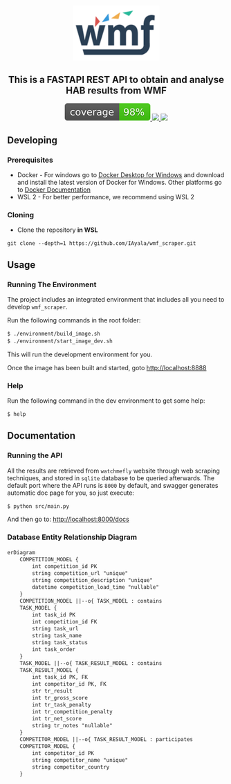 <p align="center">
    <a href="#">
        <img src="https://github.com/IAyala/wmf_scraper/blob/master/assets/wmf.png" width="200" alt="Fenix"/>
    </a>
</p>

<h2 align="center" style="border-bottom: none;">This is a FASTAPI REST API to obtain and analyse HAB results from WMF</h2>

<p align="center">
    <a href="https://iayala.github.io/wmf_scraper/">
        <img src="https://github.com/IAyala/wmf_scraper/blob/master/coverage_badge/coverage.svg"/>
    </a>
    <a href="#">
        <img src="https://img.shields.io/badge/tests-20%20passed%2C%200%20failed-green"/>
    </a>
    <a href="https://github.com/IAyala/wmf_scraper/actions/workflows/publish_coverage.yml">
        <img src="https://github.com/IAyala/wmf_scraper/actions/workflows/publish_coverage.yml/badge.svg"/>
    </a>
</p>

## Developing
### Prerequisites

* Docker - For windows go to [Docker Desktop for Windows](https://docs.docker.com/docker-for-windows/install/) and download and install the latest version of Docker for Windows. Other platforms go to [Docker Documentation](https://docs.docker.com/)
* WSL 2 - For better performance, we recommend using WSL 2

### Cloning

* Clone the repository **in WSL**
```
git clone --depth=1 https://github.com/IAyala/wmf_scraper.git
```

Usage
-----

### Running The Environment

The project includes an integrated environment that includes all you need to develop `wmf_scraper`.

Run the following commands in the root folder:

```bash
$ ./environment/build_image.sh
$ ./environment/start_image_dev.sh
```

This will run the development environment for you.

Once the image has been built and started, goto [http://localhost:8888](http://localhost:8888)

### Help

Run the following command in the dev environment to get some help:

```bash
$ help
```

## Documentation

### Running the API

All the results are retrieved from `watchmefly` website through web scraping techniques, and stored in `sqlite` database to be queried afterwards. The default port where the API runs is `8000` by default, and swagger generates automatic doc page for you, so just execute:

```bash
$ python src/main.py
```

And then go to: [http://localhost:8000/docs](http://localhost:8000/docs)

### Database Entity Relationship Diagram

```mermaid
erDiagram
    COMPETITION_MODEL {
        int competition_id PK
        string competition_url "unique"
        string competition_description "unique"
        datetime competition_load_time "nullable"
    }
    COMPETITION_MODEL ||--o{ TASK_MODEL : contains
    TASK_MODEL {
        int task_id PK
        int competition_id FK
        string task_url
        string task_name
        string task_status
        int task_order
    }
    TASK_MODEL ||--o{ TASK_RESULT_MODEL : contains
    TASK_RESULT_MODEL {
        int task_id PK, FK
        int competitor_id PK, FK
        str tr_result
        int tr_gross_score
        int tr_task_penalty
        int tr_competition_penalty
        int tr_net_score
        string tr_notes "nullable"
    }
    COMPETITOR_MODEL ||--o{ TASK_RESULT_MODEL : participates
    COMPETITOR_MODEL {
        int competitor_id PK
        string competitor_name "unique"
        string competitor_country
    }
```
